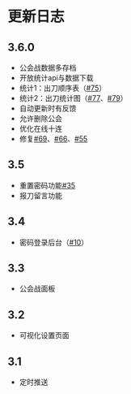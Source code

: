 # 更新日志

## 3.6.0

- 公会战数据多存档
- 开放统计api与数据下载
- 统计1：出刀顺序表（[#75](https://github.com/yuudi/yobot/pull/75)）
- 统计2：出刀统计图（[#77](https://github.com/yuudi/yobot/pull/77)、[#79](https://github.com/yuudi/yobot/pull/79)）
- 自动更新时有反馈
- 允许删除公会
- 优化在线十连
- 修复[#69](https://github.com/yuudi/yobot/issues/69)、[#66](https://github.com/yuudi/yobot/issues/66)、[#55](https://github.com/yuudi/yobot/issues/55)

## 3.5

- 重置密码功能[#35](https://github.com/yuudi/yobot/pull/35)
- 报刀留言功能

## 3.4

- 密码登录后台（[#10](https://github.com/yuudi/yobot/pull/10)）

## 3.3

- 公会战面板

## 3.2

- 可视化设置页面

## 3.1

- 定时推送
